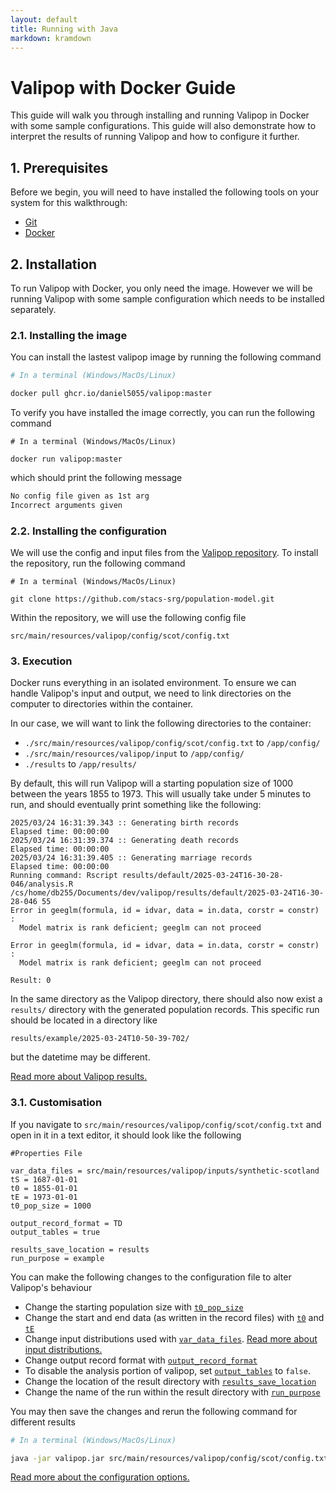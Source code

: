 ```yaml
---
layout: default
title: Running with Java 
markdown: kramdown
---
```


# Valipop with Docker Guide

This guide will walk you through installing and running Valipop in Docker with some sample configurations. This guide will also demonstrate how to interpret the results of running Valipop and how to configure it further.

## 1. Prerequisites

Before we begin, you will need to have installed the following tools on your system for this walkthrough:

- [Git](https://git-scm.com/)
- [Docker](https://www.oracle.com/uk/java/)

## 2. Installation

To run Valipop with Docker, you only need the image. However we will be running Valipop with some sample configuration which needs to be installed separately.

### 2.1. Installing the image

You can install the lastest valipop image by running the following command

```sh
# In a terminal (Windows/MacOs/Linux)

docker pull ghcr.io/daniel5055/valipop:master
```

To verify you have installed the image correctly, you can run the following command

```shell
# In a terminal (Windows/MacOs/Linux)

docker run valipop:master
```

which should print the following message

```txt
No config file given as 1st arg
Incorrect arguments given
```

### 2.2. Installing the configuration

We will use the config and input files from the [Valipop repository](https://github.com/stacs-srg/population-model). To install the repository, run the following command

```shell
# In a terminal (Windows/MacOs/Linux)

git clone https://github.com/stacs-srg/population-model.git
```

Within the repository, we will use the following config file

`src/main/resources/valipop/config/scot/config.txt`

### 3. Execution

Docker runs everything in an isolated environment. To ensure we can handle Valipop's input and output, we need to link directories on the computer to directories within the container.

In our case, we will want to link the following directories to the container:

- `./src/main/resources/valipop/config/scot/config.txt` to `/app/config/`
- `./src/main/resources/valipop/input` to `/app/config/`
- `./results` to `/app/results/`

By default, this will run Valipop will a starting population size of 1000 between the years 1855 to 1973. This will usually take under 5 minutes to run, and should eventually print something like the following:

```
2025/03/24 16:31:39.343 :: Generating birth records
Elapsed time: 00:00:00
2025/03/24 16:31:39.374 :: Generating death records
Elapsed time: 00:00:00
2025/03/24 16:31:39.405 :: Generating marriage records
Elapsed time: 00:00:00
Running command: Rscript results/default/2025-03-24T16-30-28-046/analysis.R /cs/home/db255/Documents/dev/valipop/results/default/2025-03-24T16-30-28-046 55
Error in geeglm(formula, id = idvar, data = in.data, corstr = constr) : 
  Model matrix is rank deficient; geeglm can not proceed

Error in geeglm(formula, id = idvar, data = in.data, corstr = constr) : 
  Model matrix is rank deficient; geeglm can not proceed

Result: 0
```

In the same directory as the Valipop directory, there should also now exist a `results/` directory with the generated population records. This specific run should be located in a directory like

```
results/example/2025-03-24T10-50-39-702/
```

but the datetime may be different.

[Read more about Valipop results.](../results.md)

### 3.1. Customisation

If you navigate to `src/main/resources/valipop/config/scot/config.txt` and open in it in a text editor, it should look like the following

```
#Properties File

var_data_files = src/main/resources/valipop/inputs/synthetic-scotland
tS = 1687-01-01
t0 = 1855-01-01
tE = 1973-01-01
t0_pop_size = 1000

output_record_format = TD
output_tables = true

results_save_location = results
run_purpose = example
```

You can make the following changes to the configuration file to alter Valipop's behaviour

- Change the starting population size with [`t0_pop_size`](../configuration/config-reference.md#t0_pop_size)
- Change the start and end data (as written in the record files) with [`t0`](../configuration/config-reference.md#t0) and [`tE`](../configuration/config-reference.md#tE)
- Change input distributions used with [`var_data_files`](../configuration/config-reference.md#var_data_files). [Read more about input distributions.](../configuration/input-reference.md)
- Change output record format with [`output_record_format`](../configuration/config-reference.md#output_record_format)
- To disable the analysis portion of valipop, set [`output_tables`](../configuration/config-reference.md#output_tables) to `false`.
- Change the location of the result directory with [`results_save_location`](../configuration/config-reference.md#results_save_location)
- Change the name of the run within the result directory with [`run_purpose`](../configuration/config-reference.md#run_purpose)

You may then save the changes and rerun the following command for different results

```sh
# In a terminal (Windows/MacOs/Linux)

java -jar valipop.jar src/main/resources/valipop/config/scot/config.txt
```

[Read more about the configuration options.](../configuration/config-reference.md)


